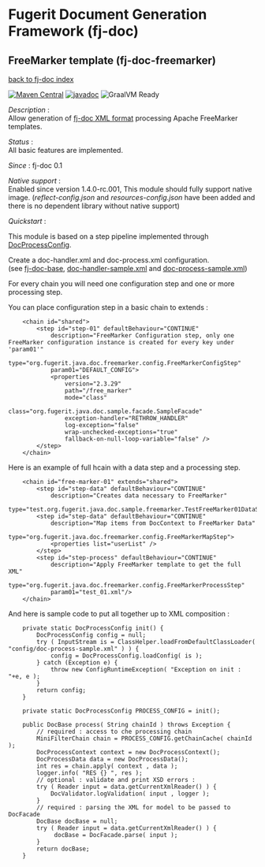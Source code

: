 # Fugerit Document Generation Framework (fj-doc)

## FreeMarker template (fj-doc-freemarker)

[back to fj-doc index](../README.md)

[![Maven Central](https://img.shields.io/maven-central/v/org.fugerit.java/fj-doc-freemarker.svg)](https://mvnrepository.com/artifact/org.fugerit.java/fj-doc-freemarker) 
[![javadoc](https://javadoc.io/badge2/org.fugerit.java/fj-doc-freemarker/javadoc.svg)](https://javadoc.io/doc/org.fugerit.java/fj-doc-freemarker)
![GraalVM Ready](https://img.shields.io/badge/GraalVM-Ready-orange?style=plastic)

*Description* :  
Allow generation of [fj-doc XML format](https://www.fugerit.org/data/java/doc/xsd/doc-1-1.xsd) processing Apache FreeMarker templates.

*Status* :  
All basic features are implemented.  
  
*Since* : fj-doc 0.1
  
*Native support* :  
Enabled since version 1.4.0-rc.001, This module should fully support native image. (*reflect-config.json* and *resources-config.json* have been added and there is no dependent library without native support)
  
*Quickstart* :

This module is based on a step pipeline implemented through [DocProcessConfig](../fj-doc-base/src/main/java/org/fugerit/java/doc/base/process/DocProcessConfig.java). 

Create a doc-handler.xml and doc-process.xml configuration.  
(see [fj-doc-base](../fj-doc-base/README.md),
[doc-handler-sample.xml](../fj-doc-sample/src/main/resources/config/doc-handler-sample.xml)
and [doc-process-sample.xml](../fj-doc-sample/src/main/resources/config/doc-process-sample.xml))
 
For every chain you will need one configuration step and one or more processing step. 

You can place configuration step in a basic chain to extends : 

```
	<chain id="shared">
		<step id="step-01" defaultBehaviour="CONTINUE"
			description="FreeMarker Configuration step, only one FreeMarker configuration instance is created for every key under 'param01'" 
			type="org.fugerit.java.doc.freemarker.config.FreeMarkerConfigStep"
			param01="DEFAULT_CONFIG">
			<properties 
				version="2.3.29"
				path="/free_marker"
				mode="class" 
				class="org.fugerit.java.doc.sample.facade.SampleFacade"
				exception-handler="RETHROW_HANDLER"
				log-exception="false"
				wrap-unchecked-exceptions="true"
				fallback-on-null-loop-variable="false" />
		</step>
	</chain>
```

Here is an example of full hcain with a data step and a processing step.

```
	<chain id="free-marker-01" extends="shared">
		<step id="step-data" defaultBehaviour="CONTINUE"
			description="Creates data necessary to FreeMarker" 
			type="test.org.fugerit.java.doc.sample.freemarker.TestFreeMarker01DataStep"/>	
		<step id="step-data" defaultBehaviour="CONTINUE"
			description="Map items from DocContext to FreeMarker Data" 
			type="org.fugerit.java.doc.freemarker.config.FreeMarkerMapStep">		
			<properties list="userList" />		
		</step>			
		<step id="step-process" defaultBehaviour="CONTINUE"
			description="Apply FreeMarker template to get the full XML" 
			type="org.fugerit.java.doc.freemarker.config.FreeMarkerProcessStep"
			param01="test_01.xml"/>
	</chain>
```

And here is sample code to put all together up to XML composition : 

```
	private static DocProcessConfig init() {
		DocProcessConfig config = null;
		try ( InputStream is = ClassHelper.loadFromDefaultClassLoader( "config/doc-process-sample.xml" ) ) {
			config = DocProcessConfig.loadConfig( is );
		} catch (Exception e) {
			throw new ConfigRuntimeException( "Exception on init : "+e, e );
		}
		return config;
	}
	
	private static DocProcessConfig PROCESS_CONFIG = init();

	public DocBase process( String chainId ) throws Exception {
		// required : access to che processing chain
		MiniFilterChain chain = PROCESS_CONFIG.getChainCache( chainId );
		DocProcessContext context = new DocProcessContext();
		DocProcessData data = new DocProcessData();
		int res = chain.apply( context , data );
		logger.info( "RES {} ", res );
		// optional : validate and print XSD errors : 
		try ( Reader input = data.getCurrentXmlReader() ) {
			DocValidator.logValidation( input , logger );
		}
		// required : parsing the XML for model to be passed to DocFacade
		DocBase docBase = null;
		try ( Reader input = data.getCurrentXmlReader() ) {
			 docBase = DocFacade.parse( input );
		}
		return docBase;
	}
```